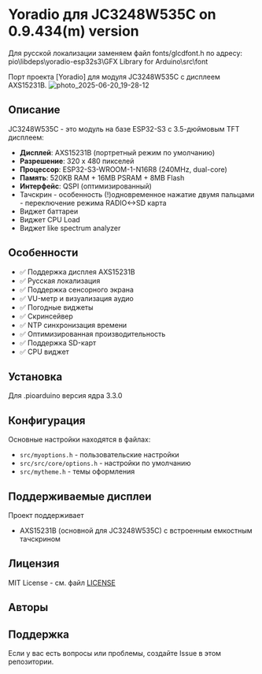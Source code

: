 # Yoradio для JC3248W535C on 0.9.434(m) version
Для русской локализации заменяем файл fonts/glcdfont.h по адресу: pio\libdeps\yoradio-esp32s3\GFX Library for Arduino\src\font

Порт проекта [Yoradio] для модуля JC3248W535C с дисплеем AXS15231B.
![photo_2025-06-20_19-28-12](https://github.com/user-attachments/assets/9805d905-fc45-4f9a-80c0-085f194a99e8)

## Описание

JC3248W535C - это модуль на базе ESP32-S3 с 3.5-дюймовым TFT дисплеем:
- **Дисплей**: AXS15231B (портретный режим по умолчанию)
- **Разрешение**: 320 x 480 пикселей
- **Процессор**: ESP32-S3-WROOM-1-N16R8 (240MHz, dual-core)
- **Память**: 520KB RAM + 16MB PSRAM + 8MB Flash
- **Интерфейс**: QSPI (оптимизированный)
- Тачскрин - особенность (!)одновременное нажатие двумя пальцами - переключение режима RADIO<->SD карта
- Виджет баттареи
- Виджет CPU Load
- Виджет like spectrum analyzer

## Особенности

- ✅ Поддержка дисплея AXS15231B
- ✅ Русская локализация
- ✅ Поддержка сенсорного экрана
- ✅ VU-метр и визуализация аудио
- ✅ Погодные виджеты
- ✅ Скринсейвер
- ✅ NTP синхронизация времени
- ✅ Оптимизированная производительность
- ✅ Поддержка SD-карт
- ✅ CPU виджет

## Установка

Для .pioarduino версия ядра 3.3.0

## Конфигурация

Основные настройки находятся в файлах:
- `src/myoptions.h` - пользовательские настройки
- `src/src/core/options.h` - настройки по умолчанию
- `src/mytheme.h` - темы оформления

## Поддерживаемые дисплеи

Проект поддерживает 
- AXS15231B (основной для JC3248W535C) с встроенным емкостным тачскрином


## Лицензия

MIT License - см. файл [LICENSE](LICENSE)

## Авторы

## Поддержка

Если у вас есть вопросы или проблемы, создайте Issue в этом репозитории.
